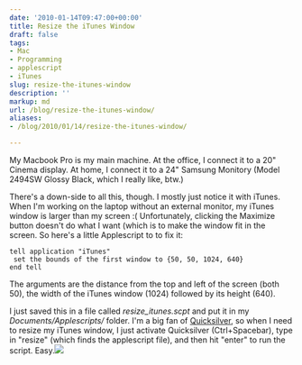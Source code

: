 ```yaml
---
date: '2010-01-14T09:47:00+00:00'
title: Resize the iTunes Window
draft: false
tags:
- Mac
- Programming
- applescript
- iTunes
slug: resize-the-itunes-window
description: ''
markup: md
url: /blog/resize-the-itunes-window/
aliases:
- /blog/2010/01/14/resize-the-itunes-window/

---
```


My Macbook Pro is my main machine. At the office, I connect it to a 20" Cinema display. At home, I connect it to a 24" Samsung Monitory (Model 2494SW Glossy Black, which I really like, btw.)  
  
There's a down-side to all this, though. I mostly just notice it with iTunes. When I'm working on the laptop without an external monitor, my iTunes window is larger than my screen :( Unfortunately, clicking the Maximize button doesn't do what I want (which is to make the window fit in the screen. So here's a little Applescript to to fix it:  
  

```
tell application "iTunes"  
 set the bounds of the first window to {50, 50, 1024, 640}  
end tell
```
  
The arguments are the distance from the top and left of the screen (both 50), the width of the iTunes window (1024) followed by its height (640).   
  
I just saved this in a file called *resize\_itunes.scpt* and put it in my *Documents/Applescripts/* folder. I'm a big fan of [Quicksilver](http://www.blacktree.com/projects/quicksilver.html), so when I need to resize my iTunes window, I just activate Quicksilver (Ctrl+Spacebar), type in "resize" (which finds the applescript file), and then hit "enter" to run the script. Easy.![](https://blogger.googleusercontent.com/tracker/4123748873183487963-8179727769750930704?l=bradmontgomery.blogspot.com)